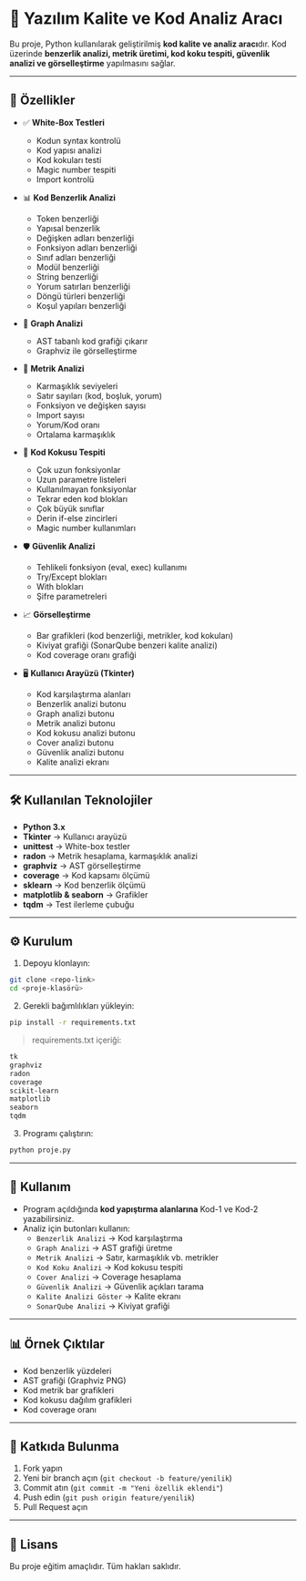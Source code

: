 # 🧪 Yazılım Kalite ve Kod Analiz Aracı

Bu proje, Python kullanılarak geliştirilmiş **kod kalite ve analiz aracı**dır. Kod üzerinde **benzerlik analizi, metrik üretimi, kod koku tespiti, güvenlik analizi ve görselleştirme** yapılmasını sağlar.

---

## 🚀 Özellikler

- ✅ **White-Box Testleri**
  - Kodun syntax kontrolü
  - Kod yapısı analizi
  - Kod kokuları testi
  - Magic number tespiti
  - Import kontrolü

- 📊 **Kod Benzerlik Analizi**
  - Token benzerliği
  - Yapısal benzerlik
  - Değişken adları benzerliği
  - Fonksiyon adları benzerliği
  - Sınıf adları benzerliği
  - Modül benzerliği
  - String benzerliği
  - Yorum satırları benzerliği
  - Döngü türleri benzerliği
  - Koşul yapıları benzerliği

- 🌳 **Graph Analizi**
  - AST tabanlı kod grafiği çıkarır
  - Graphviz ile görselleştirme

- 📐 **Metrik Analizi**
  - Karmaşıklık seviyeleri
  - Satır sayıları (kod, boşluk, yorum)
  - Fonksiyon ve değişken sayısı
  - Import sayısı
  - Yorum/Kod oranı
  - Ortalama karmaşıklık

- 👃 **Kod Kokusu Tespiti**
  - Çok uzun fonksiyonlar
  - Uzun parametre listeleri
  - Kullanılmayan fonksiyonlar
  - Tekrar eden kod blokları
  - Çok büyük sınıflar
  - Derin if-else zincirleri
  - Magic number kullanımları

- 🛡 **Güvenlik Analizi**
  - Tehlikeli fonksiyon (eval, exec) kullanımı
  - Try/Except blokları
  - With blokları
  - Şifre parametreleri

- 📈 **Görselleştirme**
  - Bar grafikleri (kod benzerliği, metrikler, kod kokuları)
  - Kiviyat grafiği (SonarQube benzeri kalite analizi)
  - Kod coverage oranı grafiği

- 🖥 **Kullanıcı Arayüzü (Tkinter)**
  - Kod karşılaştırma alanları
  - Benzerlik analizi butonu
  - Graph analizi butonu
  - Metrik analizi butonu
  - Kod kokusu analizi butonu
  - Cover analizi butonu
  - Güvenlik analizi butonu
  - Kalite analizi ekranı

---

## 🛠 Kullanılan Teknolojiler

- **Python 3.x**
- **Tkinter** → Kullanıcı arayüzü  
- **unittest** → White-box testler  
- **radon** → Metrik hesaplama, karmaşıklık analizi  
- **graphviz** → AST görselleştirme  
- **coverage** → Kod kapsamı ölçümü  
- **sklearn** → Kod benzerlik ölçümü  
- **matplotlib & seaborn** → Grafikler  
- **tqdm** → Test ilerleme çubuğu  

---

## ⚙️ Kurulum

1. Depoyu klonlayın:
```bash
git clone <repo-link>
cd <proje-klasörü>
```

2. Gerekli bağımlılıkları yükleyin:
```bash
pip install -r requirements.txt
```

> requirements.txt içeriği:
```txt
tk
graphviz
radon
coverage
scikit-learn
matplotlib
seaborn
tqdm
```

3. Programı çalıştırın:
```bash
python proje.py
```

---

## 📌 Kullanım

- Program açıldığında **kod yapıştırma alanlarına** Kod-1 ve Kod-2 yazabilirsiniz.  
- Analiz için butonları kullanın:  
  - `Benzerlik Analizi` → Kod karşılaştırma  
  - `Graph Analizi` → AST grafiği üretme  
  - `Metrik Analizi` → Satır, karmaşıklık vb. metrikler  
  - `Kod Koku Analizi` → Kod kokusu tespiti  
  - `Cover Analizi` → Coverage hesaplama  
  - `Güvenlik Analizi` → Güvenlik açıkları tarama  
  - `Kalite Analizi Göster` → Kalite ekranı  
  - `SonarQube Analizi` → Kiviyat grafiği  

---

## 📊 Örnek Çıktılar

- Kod benzerlik yüzdeleri  
- AST grafiği (Graphviz PNG)  
- Kod metrik bar grafikleri  
- Kod kokusu dağılım grafikleri  
- Kod coverage oranı  

---

## 🤝 Katkıda Bulunma

1. Fork yapın  
2. Yeni bir branch açın (`git checkout -b feature/yenilik`)  
3. Commit atın (`git commit -m "Yeni özellik eklendi"`)  
4. Push edin (`git push origin feature/yenilik`)  
5. Pull Request açın  

---

## 📜 Lisans

Bu proje eğitim amaçlıdır. Tüm hakları saklıdır.
